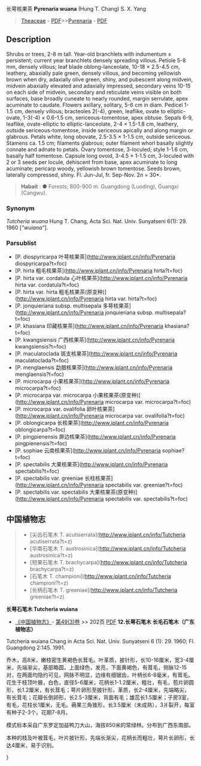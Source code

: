 长萼核果茶 **Pyrenaria wuana** (Hung T. Chang) S. X. Yang

> [Theaceae](http://www.iplant.cn/info/Theaceae?t=foc) - [PDF](http://www.iplant.cn/foc/pdf/Theaceae.pdf)>>[Pyrenaria](http://www.iplant.cn/info/Pyrenaria?t=foc) - [PDF](http://www.iplant.cn/foc/pdf/Pyrenaria.pdf)

## Description

Shrubs or trees, 2-8 m tall. Year-old branchlets with indumentum ± persistent; current year branchlets densely spreading villous. Petiole 5-8 mm, densely villous; leaf blade oblong-lanceolate, 10-18 × 2.5-4.5 cm, leathery, abaxially pale green, densely villous, and becoming yellowish brown when dry, adaxially olive green, shiny, and pubescent along midvein, midvein abaxially elevated and adaxially impressed, secondary veins 10-15 on each side of midvein, secondary and reticulate veins visible on both surfaces, base broadly cuneate to nearly rounded, margin serrulate, apex acuminate to caudate. Flowers axillary, solitary, 5-6 cm in diam. Pedicel 1-1.5 cm, densely villous; bracteoles 2(-4), green, leaflike, ovate to elliptic-ovate, 1-3(-4) × 0.6-1.5 cm, sericeous-tomentose, apex obtuse. Sepals 6-9, leaflike, ovate-elliptic to elliptic-lanceolate, 2-4 × 1.5-1.8 cm, leathery, outside sericeous-tomentose, inside sericeous apically and along margin or glabrous. Petals white, long obovate, 2.5-3.5 × 1-1.5 cm, outside sericeous. Stamens ca. 1.5 cm; filaments glabrous; outer filament whorl basally slightly connate and adnate to petals. Ovary tomentose, 3-loculed; style 1-1.6 cm, basally half tomentose. Capsule long ovoid, 3-4.5 × 1-1.5 cm, 3-loculed with 2 or 3 seeds per locule, dehiscent from base, apex acuminate to long acuminate; pericarp woody, yellowish brown tomentose. Seeds brown, laterally compressed, shiny. Fl. Jun-Jul, fr. Sep-Nov. 2*n* = 30*.


> **Habait** : 
>●  Forests; 800-900 m. Guangdong (Luoding), Guangxi (Cangwu).

### Synonym
*Tutcheria wuana* Hung T. Chang, Acta Sci. Nat. Univ. Sunyatseni 6(1): 29. 1960 [*\"wuiana\"*].

### Parsublist

* [P.  diospyricarpa  叶萼核果茶](http://www.iplant.cn/info/Pyrenaria diospyricarpa?t=foc)
* [P.  hirta  粗毛核果茶](http://www.iplant.cn/info/Pyrenaria hirta?t=foc)
* [P.  hirta var. cordatula  心叶核果茶](http://www.iplant.cn/info/Pyrenaria hirta var. cordatula?t=foc)
* [P.  hirta var. hirta  粗毛核果茶(原变种)](http://www.iplant.cn/info/Pyrenaria hirta var. hirta?t=foc)
* [P.  jonquieriana subsp. multisepala  多萼核果茶](http://www.iplant.cn/info/Pyrenaria jonquieriana subsp. multisepala?t=foc)
* [P.  khasiana  印藏核果茶](http://www.iplant.cn/info/Pyrenaria khasiana?t=foc)
* [P.  kwangsiensis  广西核果茶](http://www.iplant.cn/info/Pyrenaria kwangsiensis?t=foc)
* [P.  maculatoclada  斑支核果茶](http://www.iplant.cn/info/Pyrenaria maculatoclada?t=foc)
* [P.  menglaensis  勐腊核果茶](http://www.iplant.cn/info/Pyrenaria menglaensis?t=foc)
* [P.  microcarpa  小果核果茶](http://www.iplant.cn/info/Pyrenaria microcarpa?t=foc)
* [P.  microcarpa var. microcarpa  小果核果茶(原变种)](http://www.iplant.cn/info/Pyrenaria microcarpa var. microcarpa?t=foc)
* [P.  microcarpa var. ovalifolia  卵叶核果茶](http://www.iplant.cn/info/Pyrenaria microcarpa var. ovalifolia?t=foc)
* [P.  oblongicarpa  长核果茶](http://www.iplant.cn/info/Pyrenaria oblongicarpa?t=foc)
* [P.  pingpienensis  屏边核果茶](http://www.iplant.cn/info/Pyrenaria pingpienensis?t=foc)
* [P.  sophiae  云南核果茶](http://www.iplant.cn/info/Pyrenaria sophiae?t=foc)
* [P.  spectabilis  大果核果茶](http://www.iplant.cn/info/Pyrenaria spectabilis?t=foc)
* [P.  spectabilis var. greeniae  长柱核果茶](http://www.iplant.cn/info/Pyrenaria spectabilis var. greeniae?t=foc)
* [P.  spectabilis var. spectabilis  大果核果茶(原变种)](http://www.iplant.cn/info/Pyrenaria spectabilis var. spectabilis?t=foc)


## 中国植物志

> * [尖齿石笔木  T.  acutiserrata](http://www.iplant.cn/info/Tutcheria acutiserrata?t=z)
> * [华南石笔木  T.  austrosinica](http://www.iplant.cn/info/Tutcheria austrosinica?t=z)
> * [短果石笔木  T.  brachycarpa](http://www.iplant.cn/info/Tutcheria brachycarpa?t=z)
> * [石笔木  T.  championi](http://www.iplant.cn/info/Tutcheria championi?t=z)
> * [长柄石笔木  T.  greeniae](http://www.iplant.cn/info/Tutcheria greeniae?t=z)


**长萼石笔木 Tutcheria wuiana**

* [《中国植物志》](http://www.iplant.cn/frps)- [第49(3)卷](http://www.iplant.cn/frps/vol/49(3)) >> 202页 [PDF](http://www.iplant.cn/frps/pdf/49(3)/202.pdf)
**12.长萼石笔木 长毛石笔木（广东植物志）**

Tutcheria wuiana Chang in Acta Sci. Nat. Univ. Sunyatseni 6 (1): 29. 1960; Fl. Guangdong 2:145. 1991.

乔木，高8米，嫩枝密生黄褐色长茸毛。叶革质，披针形，长10-16厘米，宽3-4厘米，先端渐尖，基部略圆，上面绿色，发亮，下面黄褐色，有茸毛，侧脉12-15对，在两面均隐约可见，网脉不明显，边缘有细锯齿，叶柄长6-8毫米，有茸毛。花生于枝顶叶腋，白色，直径5-6厘米，花柄长1-1.2厘米，粗壮，有毛，苞片卵圆形，长1.2厘米，有长茸毛；萼片卵形至披针形，革质，长2-4厘米，先端略尖，有长茸毛；花瓣长倒卵形，长2.5-3厘米，背面有毛；雄蕊长1.5厘米；子房3室，有毛，花柱长1厘米，无毛。蒴果三角锥形，长3.5厘米（未成熟），3爿裂开，每室有种子2-3个。花期7-8月。

模式标本采自广东罗定加益鸭刀大山，海拔850米的常绿林。分布到广西东南部。

本种的枝及叶被茸毛，叶片披针形，先端长渐尖，花柄长而粗壮，萼片长卵形，长达4厘米，易于识别。

}